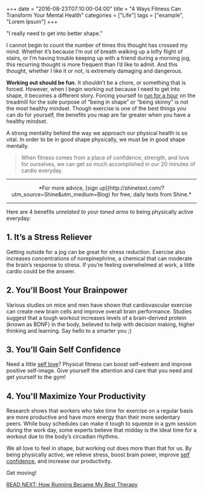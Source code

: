 +++
  date = "2016-08-23T07:10:00-04:00"
  title = "4 Ways Fitness Can Transform Your Mental Health"
  categories = ["Life"]
  tags = ["example", "Lorem Ipsum"]
+++



<span class="dropcap">"I</span> really need to get into better shape.” 

I cannot begin to count the number of times this thought has crossed my mind. Whether it’s because I’m out of breath walking up a lofty flight of stairs, or I’m having trouble keeping up with a friend during a morning jog, this recurring thought is more frequent than I’d like to admit. And this thought, whether I like it or not, is extremely damaging and dangerous.

__Working out should be fun.__ It shouldn’t be a chore, or something that is forced. However, when I begin working out because I need to get into shape, it becomes a different story. Forcing yourself to [run for a hour](http://advice.shinetext.com/articles/how-running-became-my-best-therapy/?utm_source=Shine&utm_medium=Blog) on the treadmill for the sole purpose of “being in shape” or “being skinny” is not the most healthy mindset. Though exercise is one of the best things you can do for yourself, the benefits you reap are far greater when you have a healthy mindset. 

A strong mentality behind the way we approach our physical health is so vital. In order to be in good shape physically, we must be in good shape mentally. 

> When fitness comes from a place of confidence, strength, and love for ourselves, we can get so much accomplished in our 20 minutes of cardio everyday. 


---


<center> *For more advice, [sign up](http://shinetext.com/?utm_source=Shine&utm_medium=Blog) for free, daily texts from Shine.* </center>


---



Here are 4 benefits *unrelated to your toned arms* to being physically active everyday:

## 1. It’s a Stress Reliever
Getting outside for a jog can be great for stress reduction. Exercise also increases concentrations of norepinephrine, a chemical that can moderate the brain’s response to stress. If you’re feeling overwhelmed at work, a little cardio could be the answer.

## 2. You’ll Boost Your Brainpower
Various studies on mice and men have shown that cardiovascular exercise can create new brain cells and improve overall brain performance. Studies suggest that a tough workout increases levels of a brain-derived protein (known as BDNF) in the body, believed to help with decision making, higher thinking and learning. Say hello to a smarter you ;)

## 3. You’ll Gain Self Confidence
Need a little [self love](http://advice.shinetext.com/articles/becky-g-shares-how-self-love-helped-change-her-life/?utm_source=Shine&utm_medium=Blog)? Physical fitness can boost self-esteem and improve positive self-image. Give yourself the attention and care that you need and get yourself to the gym!

## 4. You'll Maximize Your Productivity
Research shows that workers who take time for exercise on a regular basis are more productive and have more energy than their more sedentary peers. While busy schedules can make it tough to squeeze in a gym session during the work day, some experts believe that midday is the ideal time for a workout due to the body’s circadian rhythms. 

We all love to feel in shape, but working out does more than that for us. By being physically active, we relieve stress, boost brain power, improve [self confidence](http://advice.shinetext.com/articles/3-ways-to-take-back-your-confidence/?utm_source=Shine&utm_medium=Blog), and increase our productivity. 

Get moving!

[READ NEXT: How Running Became My Best Therapy
](http://advice.shinetext.com/articles/how-running-became-my-best-therapy/)

<div class="pubexchange_module" id="pubexchange_below_content" data-pubexchange-module-id="2323"></div>

<script>(function(w, d, s, id) {
  w.PUBX=w.PUBX || {pub: "shine_text", discover: false, lazy: true};
  var js, pjs = d.getElementsByTagName(s)[0];
  if (d.getElementById(id)) return;
  js = d.createElement(s); js.id = id; js.async = true;
  js.src = "//main.pubexchange.com/loader.min.js";
  pjs.parentNode.insertBefore(js, pjs);
}(window, document, "script", "pubexchange-jssdk"));</script>

